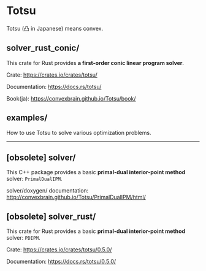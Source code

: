 # Totsu

Totsu (凸 in Japanese) means convex.

## solver_rust_conic/

This crate for Rust provides **a first-order conic linear program solver**.

Crate: https://crates.io/crates/totsu/

Documentation: https://docs.rs/totsu/

Book(ja): https://convexbrain.github.io/Totsu/book/

## examples/

How to use Totsu to solve various optimization problems.

---

## [obsolete] solver/

This C++ package provides a basic **primal-dual interior-point method** solver: `PrimalDualIPM`.

solver/doxygen/ documentation: http://convexbrain.github.io/Totsu/PrimalDualIPM/html/

## [obsolete] solver_rust/

This crate for Rust provides a basic **primal-dual interior-point method** solver: `PDIPM`.

Crate: https://crates.io/crates/totsu/0.5.0/

Documentation: https://docs.rs/totsu/0.5.0/

